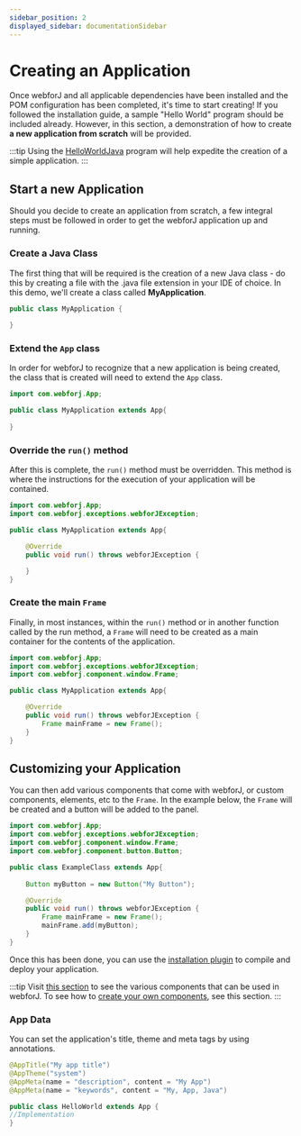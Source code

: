 ```yaml
---
sidebar_position: 2
displayed_sidebar: documentationSidebar
---
```


# Creating an Application

Once webforJ and all applicable dependencies have been installed and the POM configuration has been completed, it's time to start creating! If you followed the installation guide, a sample "Hello World" program should be included already. However, in this section, a demonstration of how to create **a new application from scratch** will be provided.

:::tip
Using the [HelloWorldJava](./Templates/hello_world.md) program will help expedite the creation of a simple application.
:::

## Start a new Application
Should you decide to create an application from scratch, a few integral steps must be followed in order to get the webforJ application up and running.

### Create a Java Class
 
The first thing that will be required is the creation of a new Java class - do this by creating a file with the .java file extension in your IDE of choice. In this demo, we'll 
create a class called **MyApplication**. 

```java
public class MyApplication {
    
}

```
### Extend the `App` class

In order for webforJ to recognize that a new application is being created, the class that is created will need to extend the ``App`` class. 

```java
import com.webforj.App;

public class MyApplication extends App{
    
}
```

### Override the `run()` method

After this is complete, the ``run()`` method must be overridden. This method is where the instructions for the execution of your application will be contained.

```java
import com.webforj.App;
import com.webforj.exceptions.webforJException;

public class MyApplication extends App{

    @Override
    public void run() throws webforJException { 

    }
}
```

### Create the main `Frame`

Finally, in most instances, within the ```run()``` method or in another function called by the run method, a  ``Frame`` will need to be created as a main container for the contents of the application.

```java
import com.webforj.App;
import com.webforj.exceptions.webforJException;
import com.webforj.component.window.Frame;

public class MyApplication extends App{

    @Override
    public void run() throws webforJException { 
        Frame mainFrame = new Frame();
    }
}
```

## Customizing your Application

You can then add various components that come with webforJ, or custom components, elements, etc to the `Frame`. In the example below, the `Frame` will be created and a button will be added to the panel.

```java
import com.webforj.App;
import com.webforj.exceptions.webforJException;
import com.webforj.component.window.Frame;
import com.webforj.component.button.Button;

public class ExampleClass extends App{
    
    Button myButton = new Button("My Button");

    @Override
    public void run() throws webforJException { 
        Frame mainFrame = new Frame();
        mainFrame.add(myButton);
    }
}
```

Once this has been done, you can use the [installation plugin](./configuration.md) to compile and deploy your application. 

:::tip
Visit [this section](../components/home) to see the various components that can be used in webforJ. To see how to [create your own components](../ui/home), see this section.
:::

### App Data

You can set the application's title, theme and meta tags by using annotations.

```java
@AppTitle("My app title")
@AppTheme("system")
@AppMeta(name = "description", content = "My App")
@AppMeta(name = "keywords", content = "My, App, Java")

public class HelloWorld extends App {
//Implementation
}
```